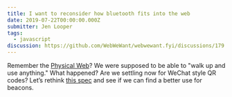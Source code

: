```yaml
---
title: I want to reconsider how bluetooth fits into the web
date: 2019-07-22T00:00:00.000Z
submitter: Jen Looper
tags:
  - javascript
discussion: https://github.com/WebWeWant/webwewant.fyi/discussions/179
---
```


Remember the [Physical Web](https://google.github.io/physical-web/)? We were supposed to be able to "walk up and use anything." What happened? Are we settling now for WeChat style QR codes? Let’s rethink [this spec](https://developer.mozilla.org/en-US/docs/Web/API/Web_Bluetooth_API) and see if we can find a better use for beacons.
